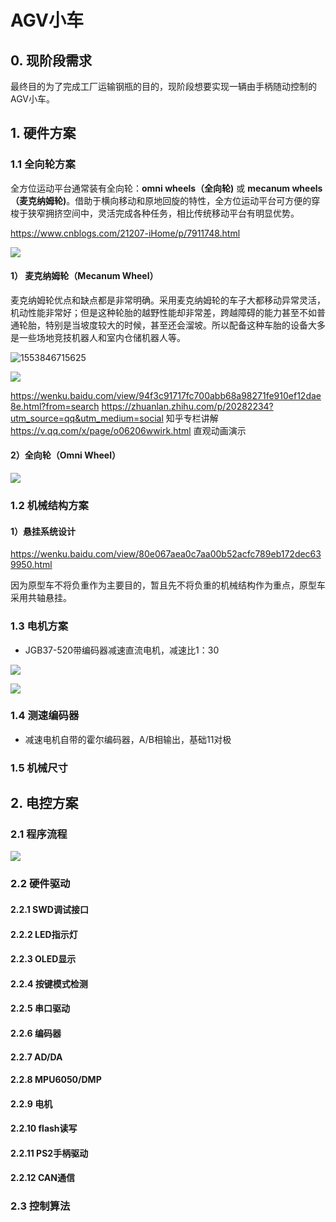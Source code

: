 # AGV小车

## 0. 现阶段需求

最终目的为了完成工厂运输钢瓶的目的，现阶段想要实现一辆由手柄随动控制的AGV小车。

## 1. 硬件方案

### 1.1 全向轮方案

 全方位运动平台通常装有全向轮：**omni wheels（全向轮)** 或 **mecanum wheels（麦克纳姆轮)**。借助于横向移动和原地回旋的特性，全方位运动平台可方便的穿梭于狭窄拥挤空间中，灵活完成各种任务，相比传统移动平台有明显优势。 

<https://www.cnblogs.com/21207-iHome/p/7911748.html>

![](img/1.PNG)

#### 1） 麦克纳姆轮（Mecanum Wheel）

麦克纳姆轮优点和缺点都是非常明确。采用麦克纳姆轮的车子大都移动异常灵活，机动性能非常好；但是这种轮胎的越野性能却非常差，跨越障碍的能力甚至不如普通轮胎，特别是当坡度较大的时候，甚至还会溜坡。所以配备这种车胎的设备大多是一些场地竞技机器人和室内仓储机器人等。

![1553846715625](C:/Users/86205/AppData/Roaming/Typora/typora-user-images/1553846715625.png)

![](img/3.PNG)

https://wenku.baidu.com/view/94f3c91717fc700abb68a98271fe910ef12dae8e.html?from=search
https://zhuanlan.zhihu.com/p/20282234?utm_source=qq&utm_medium=social 知乎专栏讲解
https://v.qq.com/x/page/o06206wwirk.html 直观动画演示

#### 2）全向轮（Omni Wheel）

![](img/2.PNG)

### 1.2 机械结构方案

#### 1）悬挂系统设计

https://wenku.baidu.com/view/80e067aea0c7aa00b52acfc789eb172dec639950.html

因为原型车不将负重作为主要目的，暂且先不将负重的机械结构作为重点，原型车采用共轴悬挂。

### 1.3 电机方案

- JGB37-520带编码器减速直流电机，减速比1：30

![](img/5.PNG)

![](img/6.PNG)

### 1.4 测速编码器

- 减速电机自带的霍尔编码器，A/B相输出，基础11对极

### 1.5 机械尺寸



## 2. 电控方案

### 2.1 程序流程

![](img/7.png)

### 2.2 硬件驱动

#### 2.2.1 SWD调试接口

#### 2.2.2 LED指示灯

#### 2.2.3 OLED显示

#### 2.2.4 按键模式检测

#### 2.2.5 串口驱动

#### 2.2.6 编码器

#### 2.2.7 AD/DA

#### 2.2.8 MPU6050/DMP

#### 2.2.9 电机

#### 2.2.10 flash读写

#### 2.2.11 PS2手柄驱动

#### 2.2.12 CAN通信

### 2.3 控制算法